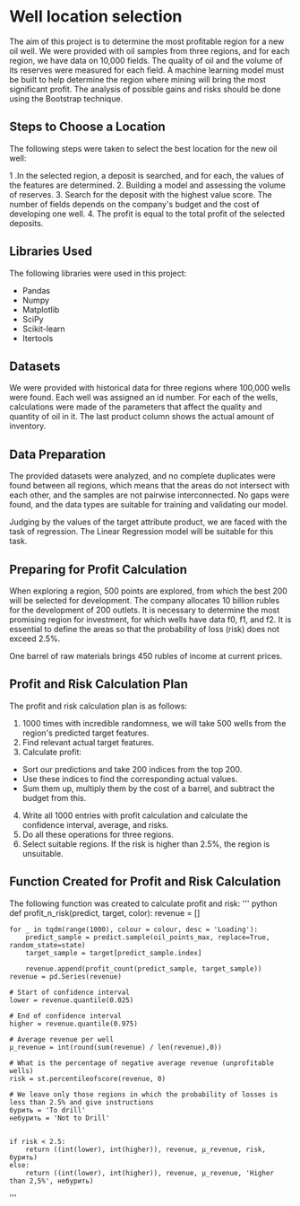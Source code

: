 # Well location selection

The aim of this project is to determine the most profitable region for a new oil well. We were provided with oil samples from three regions, and for each region, we have data on 10,000 fields. The quality of oil and the volume of its reserves were measured for each field. A machine learning model must be built to help determine the region where mining will bring the most significant profit. The analysis of possible gains and risks should be done using the Bootstrap technique.

## Steps to Choose a Location
The following steps were taken to select the best location for the new oil well:

1 .In the selected region, a deposit is searched, and for each, the values of the features are determined.
2. Building a model and assessing the volume of reserves.
3. Search for the deposit with the highest value score. The number of fields depends on the company's budget and the cost of developing one well.
4. The profit is equal to the total profit of the selected deposits.

## Libraries Used
The following libraries were used in this project:

- Pandas
- Numpy
- Matplotlib
- SciPy
- Scikit-learn
- Itertools


## Datasets
We were provided with historical data for three regions where 100,000 wells were found. Each well was assigned an id number. For each of the wells, calculations were made of the parameters that affect the quality and quantity of oil in it. The last product column shows the actual amount of inventory.

## Data Preparation
The provided datasets were analyzed, and no complete duplicates were found between all regions, which means that the areas do not intersect with each other, and the samples are not pairwise interconnected. No gaps were found, and the data types are suitable for training and validating our model.

Judging by the values of the target attribute product, we are faced with the task of regression. The Linear Regression model will be suitable for this task.

## Preparing for Profit Calculation
When exploring a region, 500 points are explored, from which the best 200 will be selected for development. The company allocates 10 billion rubles for the development of 200 outlets. It is necessary to determine the most promising region for investment, for which wells have data f0, f1, and f2. It is essential to define the areas so that the probability of loss (risk) does not exceed 2.5%.

One barrel of raw materials brings 450 rubles of income at current prices.

## Profit and Risk Calculation Plan
The profit and risk calculation plan is as follows:

1. 1000 times with incredible randomness, we will take 500 wells from the region's predicted target features.
2. Find relevant actual target features.
3. Calculate profit: 
- Sort our predictions and take 200 indices from the top 200. 
- Use these indices to find the corresponding actual values. 
- Sum them up, multiply them by the cost of a barrel, and subtract the budget from this.
4. Write all 1000 entries with profit calculation and calculate the confidence interval, average, and risks.
5. Do all these operations for three regions.
6. Select suitable regions. If the risk is higher than 2.5%, the region is unsuitable.

## Function Created for Profit and Risk Calculation
The following function was created to calculate profit and risk:
''' python
def profit_n_risk(predict, target, color):
    revenue = []
    
    for _ in tqdm(range(1000), colour = colour, desc = 'Loading'):
        predict_sample = predict.sample(oil_points_max, replace=True, random_state=state)
        target_sample = target[predict_sample.index]
        
        revenue.append(profit_count(predict_sample, target_sample))   
    revenue = pd.Series(revenue)
    
    # Start of confidence interval
    lower = revenue.quantile(0.025)
    
    # End of confidence interval
    higher = revenue.quantile(0.975)
    
    # Average revenue per well
    μ_revenue = int(round(sum(revenue) / len(revenue),0))
    
    # What is the percentage of negative average revenue (unprofitable wells)
    risk = st.percentileofscore(revenue, 0)
    
    # We leave only those regions in which the probability of losses is less than 2.5% and give instructions
    бурить = 'To drill'
    небурить = 'Not to Drill'
    
    
    if risk < 2.5:
        return ((int(lower), int(higher)), revenue, μ_revenue, risk, бурить)
    else: 
        return ((int(lower), int(higher)), revenue, μ_revenue, 'Higher than 2,5%', небурить)
'''
